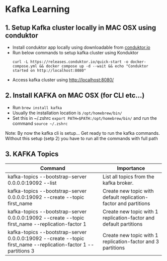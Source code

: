 # Kafka Learning

## 1. Setup Kafka cluster locally in MAC OSX using conduktor
- Install conduktor app locally using downloadable from [conduktor.io](https://www.conduktor.io/get-started/)
- Run below commands to setup kafka cluster using Konduktor
    ```
    curl -L https://releases.conduktor.io/quick-start -o docker-compose.yml && docker compose up -d --wait && echo "Conduktor started on http://localhost:8080"
    ```
- Access kafka cluster using [http://localhost:8080/](http://localhost:8080/)

## 2. Install KAFKA on MAC OSX (for CLI etc...)
- Run ```brew install kafka```
- Usually the installation location is 
    ```/opt/homebrew/bin/```
- Set this in ~/.zshrc 
```export PATH=$PATH:/opt/homebrew/bin/``` and run the command ```source ~/.zshrc```

Note: By now the kafka cli is setup... Get ready to run the kafka commands. Without this setup (setp 2) you have to run all the commands with full path

## 3. KAFKA Topics
| Command | Importance |
| ------- | ---------- |
|kafka-topics --bootstrap-server 0.0.0.0:19092 --list | List all topics from the kafka broker. |
|kafka-topics --bootstrap-server 0.0.0.0:19092 --create --topic first_name | Create new topic with default replication-factor and partitions |
|kafka-topics --bootstrap-server 0.0.0.0:19092 --create --topic first_name --replication-factor 1 | Create new topic with 1 replication-factor and default partitions |
|kafka-topics --bootstrap-server 0.0.0.0:19092 --create --topic first_name --replication-factor 1 --partitions 3 | Create new topic with 1 replication-factor and 3 partitions |